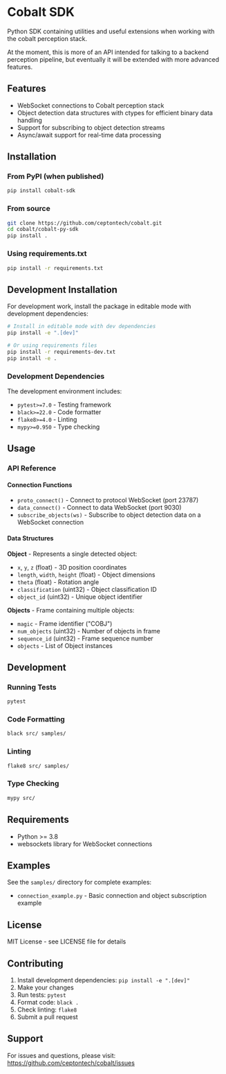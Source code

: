 # Cobalt SDK

Python SDK containing utilities and useful extensions when working with the cobalt perception stack.

At the moment, this is more of an API intended for talking to a backend perception pipeline, but eventually it will be extended with more advanced features.

## Features

- WebSocket connections to Cobalt perception stack
- Object detection data structures with ctypes for efficient binary data handling
- Support for subscribing to object detection streams
- Async/await support for real-time data processing

## Installation

### From PyPI (when published)

```bash
pip install cobalt-sdk
```

### From source

```bash
git clone https://github.com/ceptontech/cobalt.git
cd cobalt/cobalt-py-sdk
pip install .
```

### Using requirements.txt

```bash
pip install -r requirements.txt
```

## Development Installation

For development work, install the package in editable mode with development dependencies:

```bash
# Install in editable mode with dev dependencies
pip install -e ".[dev]"

# Or using requirements files
pip install -r requirements-dev.txt
pip install -e .
```

### Development Dependencies

The development environment includes:
- `pytest>=7.0` - Testing framework
- `black>=22.0` - Code formatter
- `flake8>=4.0` - Linting
- `mypy>=0.950` - Type checking

## Usage

### API Reference

#### Connection Functions

- `proto_connect()` - Connect to protocol WebSocket (port 23787)
- `data_connect()` - Connect to data WebSocket (port 9030)
- `subscribe_objects(ws)` - Subscribe to object detection data on a WebSocket connection

#### Data Structures

**Object** - Represents a single detected object:
- `x`, `y`, `z` (float) - 3D position coordinates
- `length`, `width`, `height` (float) - Object dimensions
- `theta` (float) - Rotation angle
- `classification` (uint32) - Object classification ID
- `object_id` (uint32) - Unique object identifier

**Objects** - Frame containing multiple objects:
- `magic` - Frame identifier ("COBJ")
- `num_objects` (uint32) - Number of objects in frame
- `sequence_id` (uint32) - Frame sequence number
- `objects` - List of Object instances

## Development

### Running Tests

```bash
pytest
```

### Code Formatting

```bash
black src/ samples/
```

### Linting

```bash
flake8 src/ samples/
```

### Type Checking

```bash
mypy src/
```

## Requirements

- Python >= 3.8
- websockets library for WebSocket connections

## Examples

See the `samples/` directory for complete examples:
- `connection_example.py` - Basic connection and object subscription example

## License

MIT License - see LICENSE file for details

## Contributing

1. Install development dependencies: `pip install -e ".[dev]"`
2. Make your changes
3. Run tests: `pytest`
4. Format code: `black .`
5. Check linting: `flake8`
6. Submit a pull request

## Support

For issues and questions, please visit: https://github.com/ceptontech/cobalt/issues
